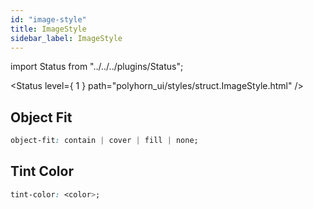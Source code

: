 ```yaml
---
id: "image-style"
title: ImageStyle
sidebar_label: ImageStyle
---
```


import Status from "../../../plugins/Status";

<Status level={ 1 } path="polyhorn_ui/styles/struct.ImageStyle.html" />

## Object Fit

```css
object-fit: contain | cover | fill | none;
```

## Tint Color

```css
tint-color: <color>;
```
